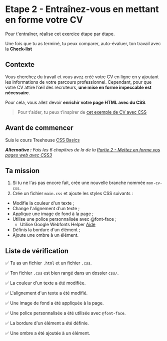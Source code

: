 # Etape 2 - Entraînez-vous en mettant en forme votre CV
Pour t'entraîner, réalise cet exercice étape par étape.

Une fois que tu as terminé, tu peux comparer, auto-évaluer, ton travail avec la **Check-list**

## Contexte
Vous cherchez du travail et vous avez créé votre CV en ligne en y ajoutant les informations
de votre parcours professionnel. Cependant, pour que votre CV attire l’œil des recruteurs,
**une mise en forme impeccable est nécessaire**.

Pour cela, vous allez devoir **enrichir votre page HTML avec du CSS**.

> Pour t'aider, tu peux t'inspirer de [cet exemple de CV avec CSS](https://divtec-cejef.github.io/101-SFA-HTML-CV-02/)

## Avant de commencer

Suis le cours Treehouse [CSS Basics](https://teamtreehouse.com/library/css-basics-5)

_**Alternative :** Fais les 6 chapitres de la de la [Partie 2 - Mettez en forme vos pages web avec CSS3
](https://openclassrooms.com/fr/courses/1603881-creez-votre-site-web-avec-html5-et-css3/8061278-integrez-le-css-dans-la-page-html)_

## Ta mission

1. Si tu ne l'as pas encore fait, crée une nouvelle branche nommée `mon-cv-css`.
2. Crée un fichier `main.css` et ajoute les styles CSS suivants :
  * Modifie la couleur d'un texte ;
  * Change l'alignement d'un texte ;
  * Applique une image de fond à la page ;
  * Utilise une police personnalisée avec @font-face ;
    * Utilise Google Webfonts Helper [Aide](https://slides.com/fallinov/101-2023-histoire-du-web-et-des-navigateurs#/57)
  * Définis la bordure d'un élément ;
  * Ajoute une ombre à un élément.

## Liste de vérification

✅ Tu as un fichier `.html` et un fichier `.css`.

✅ Ton fichier `.css` est bien rangé dans un dossier `css/`.

✅ La couleur d'un texte a été modifiée.

✅ L'alignement d'un texte a été modifié.

✅ Une image de fond a été appliquée à la page.

✅ Une police personnalisée a été utilisée avec `@font-face`.

✅ La bordure d'un élément a été définie.

✅ Une ombre a été ajoutée à un élément.


